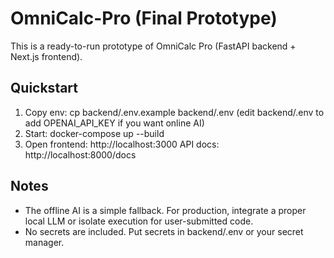 # OmniCalc-Pro (Final Prototype)
This is a ready-to-run prototype of OmniCalc Pro (FastAPI backend + Next.js frontend).
## Quickstart
1. Copy env:
   cp backend/.env.example backend/.env
   (edit backend/.env to add OPENAI_API_KEY if you want online AI)
2. Start:
   docker-compose up --build
3. Open frontend: http://localhost:3000
   API docs: http://localhost:8000/docs
## Notes
- The offline AI is a simple fallback. For production, integrate a proper local LLM or isolate execution for user-submitted code.
- No secrets are included. Put secrets in backend/.env or your secret manager.
